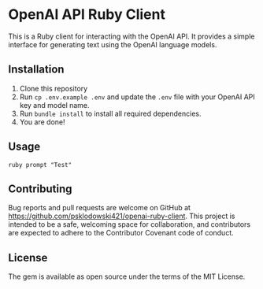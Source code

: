 # OpenAI API Ruby Client

This is a Ruby client for interacting with the OpenAI API. It provides a simple interface for generating text using the OpenAI language models.

## Installation

1. Clone this repository
1. Run `cp .env.example .env` and update the `.env` file with your OpenAI API key and model name.
1. Run `bundle install` to install all required dependencies.
1. You are done!

## Usage

```
ruby prompt "Test"
```

## Contributing

Bug reports and pull requests are welcome on GitHub at https://github.com/psklodowski421/openai-ruby-client. This project is intended to be a safe, welcoming space for collaboration, and contributors are expected to adhere to the Contributor Covenant code of conduct.

## License

The gem is available as open source under the terms of the MIT License.